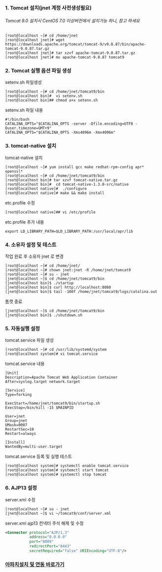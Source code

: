 ### 1. Tomcat 설치(jnet 계정 사전생성필요)
###### Tomcat 9.0 설치시 CentOS 7.0 이상버전에서 설치가능 하니, 참고 하세요
```console
[root@localhost ~]# cd /home/jnet
[root@localhost jnet]# wget https://downloads.apache.org/tomcat/tomcat-9/v9.0.87/bin/apache-tomcat-9.0.87.tar.gz
[root@localhost jnet]# tar xzvf apache-tomcat-9.0.87.tar.gz
[root@localhost jnet]# mv apache-tomcat-9.0.87 tomcat9
```

### 2. Tomcat 실행 옵션 파일 생성
 setenv.sh 파일생성
```console
[root@localhost ~]# cd /home/jnet/tomcat9/bin
[root@localhost bin]#  vi setenv.sh
[root@localhost bin]## chmod a+x setenv.sh
```

setenv.sh 파일 내용
```
#!/bin/bash
CATALINA_OPTS="$CATALINA_OPTS -server -Dfile.encoding=UTF8 -Duser.timezone=GMT+9"
CATALINA_OPTS="$CATALINA_OPTS -Xms4096m -Xmx4096m"
```

### 3. tomcat-native 설치
tomcat-native 설치
```console
[root@localhost ~]# yum install gcc make redhat-rpm-config apr* openssl*
[root@localhost ~]# cd /home/jnet/tomcat9/bin
[root@localhost bin]# tar xzvf tomcat-native.tar.gz
[root@localhost bin]#  cd tomcat-native-1.3.0-src/native
[root@localhost native]#  ./configure
[root@localhost native]# make && make install
```
etc.profile 수정
```console
[root@localhost native]## vi /etc/profile
```
etc.profile 추가 내용
```
export LD_LIBRARY_PATH=$LD_LIBRARY_PATH:/usr/local/apr/lib
```

### 4. 소유자 설정 및 테스트
작업 완료 후 소유자 jnet 로 변경
```console
[root@localhost ~]# cd /home/jnet/
[root@localhost ~]# chown jnet:jnet -R /home/jnet/tomcat9
[root@localhost ~]# su - jnet
[jnet@localhost ~]$ cd /home/jnet/tomcat9/bin
[jnet@localhost bin]$ ./startup
[jnet@localhost bin]$ curl http://localhost:8080
[jnet@localhost bin]$ tail -100f /home/jnet/tomcat9/logs/catalina.out
```
톰캣 종료
```console
[jnet@localhost ~]$ cd /home/jnet/tomcat9/bin
[jnet@localhost bin]$ ./shutdown.sh
```
### 5. 자동실행 설정
tomcat.service 파일 생성
```console
[root@localhost ~]# cd /usr/lib/systemd/system
[root@localhost system]# vi tomcat.service
```
tomcat.service 내용
```
[Unit]
Description=Apache Tomcat Web Application Container
After=syslog.target network.target

[Service]
Type=forking

ExecStart=/home/jnet/tomcat9/bin/startup.sh
ExecStop=/bin/kill -15 $MAINPID

User=jnet
Group=jnet
UMask=0007
RestartSec=10
Restart=always

[Install]
WantedBy=multi-user.target
```
tomcat.service 등록 및 실행 테스트
```console
[root@localhost system]# systemctl enable tomcat.service
[root@localhost system]# systemctl start tomcat
[root@localhost system]# systemctl stop tomcat
```
### 6. AJP13 설정
server.xml 수정
```console
[root@localhost ~]# su - jnet
[jnet@localhost ~]$ vi ~/tomcat9/conf/server.xml
```
server.xml ajp13 컨넥터 주석 해제 및 수정
```xml
<Connector protocol="AJP/1.3"
           address="0.0.0.0"
           port="8009"
           redirectPort="8443"
           secretRequired="false" URIEncoding="UTF-8"/>
```

### [아파치설치 및 연동 바로가기](https://github.com/Jaewon-An/Server/blob/main/02_apache_install.md)
